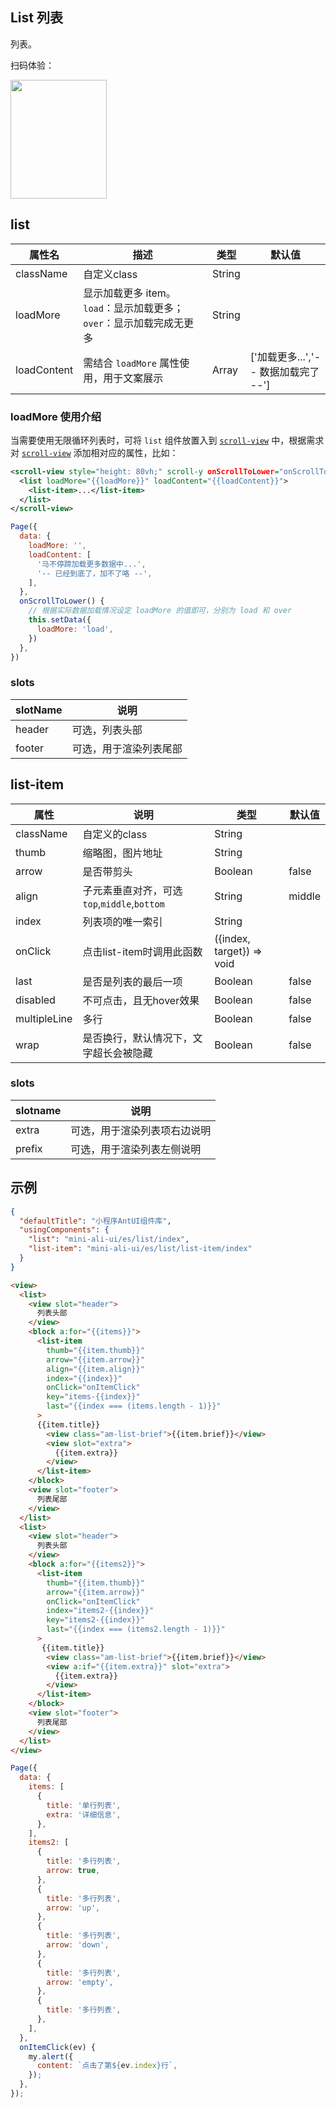 ## List 列表

列表。

扫码体验：

<img src="https://gw.alipayobjects.com/zos/rmsportal/tAvsiCUfvPlAYSRQLHOs.jpeg" width="154" height="190" />

## list

| 属性名 | 描述 | 类型 | 默认值 |
| ---- | ---- | ---- | ---- |
| className | 自定义class | String| |
| loadMore | 显示加载更多 item。`load`：显示加载更多；`over`：显示加载完成无更多 | String| |
| loadContent | 需结合 `loadMore` 属性使用，用于文案展示 | Array | ['加载更多...','-- 数据加载完了 --'] |

### loadMore 使用介绍
当需要使用无限循环列表时，可将 `list` 组件放置入到 [`scroll-view`](https://docs.alipay.com/mini/component/scroll-view) 中，根据需求对 [`scroll-view`](https://docs.alipay.com/mini/component/scroll-view) 添加相对应的属性，比如：
```xml
<scroll-view style="height: 80vh;" scroll-y onScrollToLower="onScrollToLower" enable-back-to-top="true">
  <list loadMore="{{loadMore}}" loadContent="{{loadContent}}">
    <list-item>...</list-item>
  </list>
</scroll-view>
```
```javascript
Page({
  data: {
    loadMore: '',
    loadContent: [
      '马不停蹄加载更多数据中...',
      '-- 已经到底了，加不了咯 --',
    ],
  },
  onScrollToLower() {
    // 根据实际数据加载情况设定 loadMore 的值即可，分别为 load 和 over
    this.setData({
      loadMore: 'load',
    })
  },
})
```

### slots

| slotName | 说明 |
| ---- | ---- |
| header | 可选，列表头部 |
| footer | 可选，用于渲染列表尾部 |

## list-item

| 属性 | 说明 | 类型 | 默认值 |
| ---- | ---- | ---- | ---- |
| className | 自定义的class | String | |
| thumb | 缩略图，图片地址 | String |  |
| arrow | 是否带剪头 | Boolean | false |
| align | 子元素垂直对齐，可选`top`,`middle`,`bottom` | String | middle |
| index | 列表项的唯一索引 | String | |
| onClick | 点击list-item时调用此函数 | ({index, target}) => void | |
| last | 是否是列表的最后一项 | Boolean |false |
| disabled | 不可点击，且无hover效果 | Boolean | false |
| multipleLine | 多行 | Boolean | false |
| wrap | 是否换行，默认情况下，文字超长会被隐藏 | Boolean | false |

### slots

| slotname | 说明 |
| ---- | ---- |
| extra | 可选，用于渲染列表项右边说明 |
| prefix | 可选，用于渲染列表左侧说明 |

## 示例

```json
{
  "defaultTitle": "小程序AntUI组件库",
  "usingComponents": {
    "list": "mini-ali-ui/es/list/index",
    "list-item": "mini-ali-ui/es/list/list-item/index"
  }
}
```

```html
<view>
  <list>
    <view slot="header">
      列表头部
    </view>
    <block a:for="{{items}}">
      <list-item
        thumb="{{item.thumb}}"
        arrow="{{item.arrow}}"
        align="{{item.align}}"
        index="{{index}}"
        onClick="onItemClick"
        key="items-{{index}}"
        last="{{index === (items.length - 1)}}"
      >
      {{item.title}}
        <view class="am-list-brief">{{item.brief}}</view>
        <view slot="extra">
          {{item.extra}}
        </view>
      </list-item>
    </block>
    <view slot="footer">
      列表尾部
    </view>
  </list>
  <list>
    <view slot="header">
      列表头部
    </view>
    <block a:for="{{items2}}">
      <list-item
        thumb="{{item.thumb}}"
        arrow="{{item.arrow}}"
        onClick="onItemClick"
        index="items2-{{index}}"
        key="items2-{{index}}"
        last="{{index === (items2.length - 1)}}"
      >
       {{item.title}}
        <view class="am-list-brief">{{item.brief}}</view>
        <view a:if="{{item.extra}}" slot="extra">
          {{item.extra}}
        </view>
      </list-item>
    </block>
    <view slot="footer">
      列表尾部
    </view>
  </list>
</view>
````

```javascript
Page({
  data: {
    items: [
      {
        title: '单行列表',
        extra: '详细信息',
      },
    ],
    items2: [
      {
        title: '多行列表',
        arrow: true,
      },
      {
        title: '多行列表',
        arrow: 'up',
      },
      {
        title: '多行列表',
        arrow: 'down',
      },
      {
        title: '多行列表',
        arrow: 'empty',
      },
      {
        title: '多行列表',
      },
    ],
  },
  onItemClick(ev) {
    my.alert({
      content: `点击了第${ev.index}行`,
    });
  },
});
```